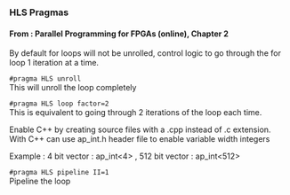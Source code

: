 ### HLS Pragmas

#### From : Parallel Programming for FPGAs (online), Chapter 2

By default for loops will not be unrolled, control logic
to go through the for loop 1 iteration at a time.

`#pragma HLS unroll` <br>
This will unroll the loop completely

`#pragma HLS loop factor=2` <br>
This is equivalent to going through 2 iterations of the loop each time.

Enable C++ by creating source files with a .cpp instead of .c extension.
With C++ can use ap_int.h header file to enable variable width integers

Example : 4 bit vector : ap_int<4>  , 512 bit vector : ap_int<512>

`#pragma HLS pipeline II=1` <br>
Pipeline the loop
